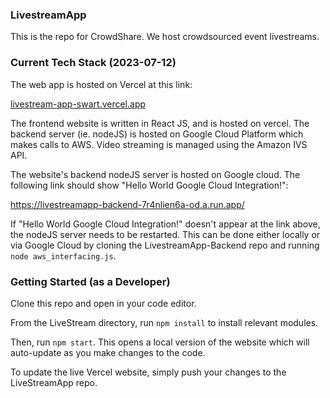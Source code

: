 ### LivestreamApp
This is the repo for CrowdShare. We host crowdsourced event livestreams. 

### Current Tech Stack (2023-07-12)
The web app is hosted on Vercel at this link:

[livestream-app-swart.vercel.app](livestream-app-swart.vercel.app)

The frontend website is written in React JS, and is hosted on vercel. The backend server (ie. nodeJS) is hosted on Google Cloud Platform which makes calls to AWS. Video streaming is managed using the Amazon IVS API.

The website's backend nodeJS server is hosted on Google cloud. The following link should show "Hello World Google Cloud Integration!":

https://livestreamapp-backend-7r4nlien6a-od.a.run.app/

If "Hello World Google Cloud Integration!" doesn't appear at the link above, the nodeJS server needs to be restarted. This can be done either locally or via Google Cloud by cloning the LivestreamApp-Backend repo and running `node aws_interfacing.js`.

### Getting Started (as a Developer)
Clone this repo and open in your code editor.

From the LiveStream directory, run `npm install` to install relevant modules. 

Then, run `npm start`. This opens a local version of the website which will auto-update as you make changes to the code. 

To update the live Vercel website, simply push your changes to the LiveStreamApp repo. 
